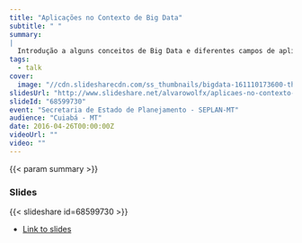 ```yaml
---
title: "Aplicações no Contexto de Big Data"
subtitle: " "
summary:
|
  Introdução a alguns conceitos de Big Data e diferentes campos de aplicação dessas tecnologias.
tags:
  - talk
cover:
  image: "//cdn.slidesharecdn.com/ss_thumbnails/bigdata-161110173600-thumbnail.jpg?cb=1478799654"
slidesUrl: "http://www.slideshare.net/alvarowolfx/aplicaes-no-contexto-de-big-data"
slideId: "68599730"
event: "Secretaria de Estado de Planejamento - SEPLAN-MT"
audience: "Cuiabá - MT"
date: 2016-04-26T00:00:00Z
videoUrl: ""
video: ""
---
```


<!-- truncate -->

{{< param summary >}}
### Slides
{{< slideshare id=68599730 >}}

- [Link to slides](http://www.slideshare.net/alvarowolfx/aplicaes-no-contexto-de-big-data)
